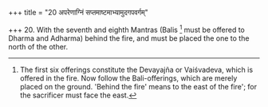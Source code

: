 +++
title = "20 अपरेणाग्निं सप्तमाष्टमाभ्यामुदगपवर्गम्"

+++
20. With the seventh and eighth Mantras (Balis [^12]  must be offered to Dharma and Adharma) behind the fire, and must be placed the one to the north of the other.


[^12]:  The first six offerings constitute the Devayajña or Vaiśvadeva, which is offered in the fire. Now follow the Bali-offerings, which are merely placed on the ground. 'Behind the fire' means to the east of the fire'; for the sacrificer must face the east.

